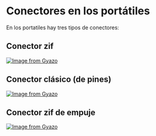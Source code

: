 
# Conectores en los portátiles
En los portatiles hay tres tipos de conectores:
## Conector zif
[![Image from Gyazo](https://i.gyazo.com/c07ded8eb25b9c01433324bcaa85f8d6.png)](https://gyazo.com/c07ded8eb25b9c01433324bcaa85f8d6)

## Conector clásico (de pines)
[![Image from Gyazo](https://i.gyazo.com/ebf664d8b57693a0ac7fc0ead8eea586.png)](https://gyazo.com/ebf664d8b57693a0ac7fc0ead8eea586)

## Conector zif de empuje

[![Image from Gyazo](https://i.gyazo.com/0a64a12a972a829c7354520781d91159.png)](https://gyazo.com/0a64a12a972a829c7354520781d91159)
